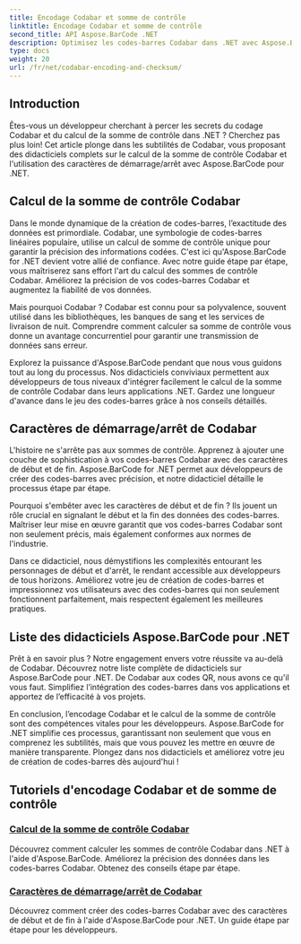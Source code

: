 ```yaml
---
title: Encodage Codabar et somme de contrôle
linktitle: Encodage Codabar et somme de contrôle
second_title: API Aspose.BarCode .NET
description: Optimisez les codes-barres Codabar dans .NET avec Aspose.BarCode ! Calcul de la somme de contrôle principale pour des données précises. Créez sans effort en utilisant des caractères start/stop avec nos tutoriels.
type: docs
weight: 20
url: /fr/net/codabar-encoding-and-checksum/
---
```

## Introduction

Êtes-vous un développeur cherchant à percer les secrets du codage Codabar et du calcul de la somme de contrôle dans .NET ? Cherchez pas plus loin! Cet article plonge dans les subtilités de Codabar, vous proposant des didacticiels complets sur le calcul de la somme de contrôle Codabar et l'utilisation des caractères de démarrage/arrêt avec Aspose.BarCode pour .NET.

## Calcul de la somme de contrôle Codabar
Dans le monde dynamique de la création de codes-barres, l’exactitude des données est primordiale. Codabar, une symbologie de codes-barres linéaires populaire, utilise un calcul de somme de contrôle unique pour garantir la précision des informations codées. C'est ici qu'Aspose.BarCode for .NET devient votre allié de confiance. Avec notre guide étape par étape, vous maîtriserez sans effort l'art du calcul des sommes de contrôle Codabar. Améliorez la précision de vos codes-barres Codabar et augmentez la fiabilité de vos données.

Mais pourquoi Codabar ? Codabar est connu pour sa polyvalence, souvent utilisé dans les bibliothèques, les banques de sang et les services de livraison de nuit. Comprendre comment calculer sa somme de contrôle vous donne un avantage concurrentiel pour garantir une transmission de données sans erreur.

Explorez la puissance d'Aspose.BarCode pendant que nous vous guidons tout au long du processus. Nos didacticiels conviviaux permettent aux développeurs de tous niveaux d'intégrer facilement le calcul de la somme de contrôle Codabar dans leurs applications .NET. Gardez une longueur d'avance dans le jeu des codes-barres grâce à nos conseils détaillés.

## Caractères de démarrage/arrêt de Codabar
L'histoire ne s'arrête pas aux sommes de contrôle. Apprenez à ajouter une couche de sophistication à vos codes-barres Codabar avec des caractères de début et de fin. Aspose.BarCode for .NET permet aux développeurs de créer des codes-barres avec précision, et notre didacticiel détaille le processus étape par étape.

Pourquoi s'embêter avec les caractères de début et de fin ? Ils jouent un rôle crucial en signalant le début et la fin des données des codes-barres. Maîtriser leur mise en œuvre garantit que vos codes-barres Codabar sont non seulement précis, mais également conformes aux normes de l'industrie.

Dans ce didacticiel, nous démystifions les complexités entourant les personnages de début et d'arrêt, le rendant accessible aux développeurs de tous horizons. Améliorez votre jeu de création de codes-barres et impressionnez vos utilisateurs avec des codes-barres qui non seulement fonctionnent parfaitement, mais respectent également les meilleures pratiques.

## Liste des didacticiels Aspose.BarCode pour .NET
Prêt à en savoir plus ? Notre engagement envers votre réussite va au-delà de Codabar. Découvrez notre liste complète de didacticiels sur Aspose.BarCode pour .NET. De Codabar aux codes QR, nous avons ce qu'il vous faut. Simplifiez l’intégration des codes-barres dans vos applications et apportez de l’efficacité à vos projets.

En conclusion, l’encodage Codabar et le calcul de la somme de contrôle sont des compétences vitales pour les développeurs. Aspose.BarCode for .NET simplifie ces processus, garantissant non seulement que vous en comprenez les subtilités, mais que vous pouvez les mettre en œuvre de manière transparente. Plongez dans nos didacticiels et améliorez votre jeu de création de codes-barres dès aujourd'hui !
## Tutoriels d'encodage Codabar et de somme de contrôle
### [Calcul de la somme de contrôle Codabar](./codabar-checksum-calculation/)
Découvrez comment calculer les sommes de contrôle Codabar dans .NET à l'aide d'Aspose.BarCode. Améliorez la précision des données dans les codes-barres Codabar. Obtenez des conseils étape par étape.
### [Caractères de démarrage/arrêt de Codabar](./codabar-start-stop-characters/)
Découvrez comment créer des codes-barres Codabar avec des caractères de début et de fin à l'aide d'Aspose.BarCode pour .NET. Un guide étape par étape pour les développeurs.